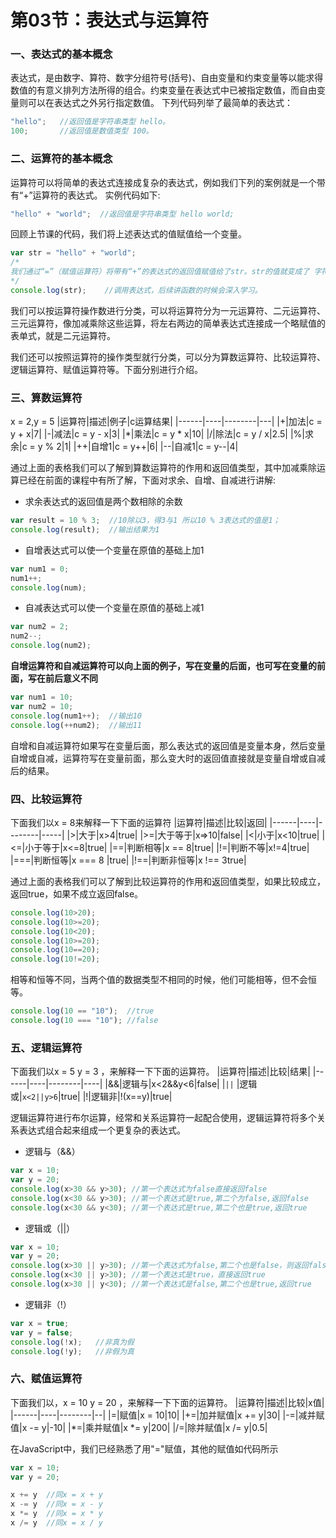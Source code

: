 # 第03节：表达式与运算符

### 一、表达式的基本概念
表达式，是由数字、算符、数字分组符号(括号)、自由变量和约束变量等以能求得数值的有意义排列方法所得的组合。约束变量在表达式中已被指定数值，而自由变量则可以在表达式之外另行指定数值。
下列代码列举了最简单的表达式：

``` js
"hello";   //返回值是字符串类型 hello。
100;       //返回值是数值类型 100。
```

### 二、运算符的基本概念

运算符可以将简单的表达式连接成复杂的表达式，例如我们下列的案例就是一个带有“+”运算符的表达式。
实例代码如下:

``` js
"hello" + "world";  //返回值是字符串类型 hello world;
```

回顾上节课的代码，我们将上述表达式的值赋值给一个变量。
``` js
var str = "hello" + "world";  
/*
我们通过“=”（赋值运算符）将带有“+”的表达式的返回值赋值给了str。str的值就变成了 字符串“hello world”
*/
console.log(str);    //调用表达式，后续讲函数的时候会深入学习。
```

我们可以按运算符操作数进行分类，可以将运算符分为一元运算符、二元运算符、三元运算符，像加减乘除这些运算，将左右两边的简单表达式连接成一个略赋值的表单式，就是二元运算符。

我们还可以按照运算符的操作类型就行分类，可以分为算数运算符、比较运算符、逻辑运算符、赋值运算符等。下面分别进行介绍。

### 三、算数运算符
x = 2,y = 5
|运算符|描述|例子|c运算结果|
|------|----|--------|---|
|+|加法|c = y + x|7|
|-|减法|c = y - x|3|
|*|乘法|c = y * x|10|
|/|除法|c = y / x|2.5|
|%|求余|c = y % 2|1|
|++|自增1|c = y++|6|
|--|自减1|c = y--|4|

通过上面的表格我们可以了解到算数运算符的作用和返回值类型，其中加减乘除运算已经在前面的课程中有所了解，下面对求余、自增、自减进行讲解:

* 求余表达式的返回值是两个数相除的余数
``` js
var result = 10 % 3;  //10除以3，得3与1 所以10 % 3表达式的值是1；
console.log(result);  //输出结果为1
```

* 自增表达式可以使一个变量在原值的基础上加1
``` js
var num1 = 0;
num1++;  
console.log(num);
```

* 自减表达式可以使一个变量在原值的基础上减1
``` js
var num2 = 2;
num2--;
console.log(num2);
```

**自增运算符和自减运算符可以向上面的例子，写在变量的后面，也可写在变量的前面，写在前后意义不同**

``` js
var num1 = 10;
var num2 = 10;
console.log(num1++);  //输出10
console.log(++num2);  //输出11
```

自增和自减运算符如果写在变量后面，那么表达式的返回值是变量本身，然后变量自增或自减，运算符写在变量前面，那么变大时的返回值直接就是变量自增或自减后的结果。



### 四、比较运算符
下面我们以x = 8来解释一下下面的运算符
|运算符|描述|比较|返回|
|------|----|--------|-----|
|>|大于|x>4|true|
|>=|大于等于|x=>10|false|
|<|小于|x<10|true|
|<=|小于等于|x<=8|true|
|==|判断相等|x == 8|true|
|!=|判断不等|x!=4|true|
|===|判断恒等|x === 8 |true|
|!==|判断非恒等|x !== 3true|

通过上面的表格我们可以了解到比较运算符的作用和返回值类型，如果比较成立，返回true，如果不成立返回false。

``` js
console.log(10>20);
console.log(10>=20);
console.log(10<20);
console.log(10>=20);
console.log(10==20);
console.log(10!=20);
```

相等和恒等不同，当两个值的数据类型不相同的时候，他们可能相等，但不会恒等。

``` js
console.log(10 == "10");  //true
console.log(10 === "10"); //false
```


### 五、逻辑运算符
下面我们以x = 5 y = 3 ，来解释一下下面的运算符。
|运算符|描述|比较|结果|
|------|----|--------|----|
|&&|逻辑与|x<2&&y<6|false|
|`||` |逻辑或|`x<2||y>6`|true|
|!|逻辑非|!(x==y)|true|

逻辑运算符进行布尔运算，经常和关系运算符一起配合使用，逻辑运算符将多个关系表达式组合起来组成一个更复杂的表达式。

* 逻辑与（&&）

``` js
var x = 10;
var y = 20;
console.log(x>30 && y>30); //第一个表达式为false直接返回false
console.log(x<30 && y>30); //第一个表达式是true,第二个为false,返回false
console.log(x<30 && y<30); //第一个表达式是true,第二个也是true,返回true
```

* 逻辑或（||）

``` js
var x = 10;
var y = 20;
console.log(x>30 || y>30); //第一个表达式为false,第二个也是false，则返回false
console.log(x<30 || y>30); //第一个表达式是true，直接返回true
console.log(x>30 || y<30); //第一个表达式是false,第二个也是true,返回true
```

* 逻辑非（!）

``` js
var x = true;
var y = false;
console.log(!x);   //非真为假
console.log(!y);   //非假为真
```


### 六、赋值运算符
下面我们以，x = 10 y = 20 ，来解释一下下面的运算符。
|运算符|描述|比较|x值|
|------|----|--------|--|
|=|赋值|x = 10|10|
|+=|加并赋值|x += y|30|
|-=|减并赋值|x -= y|-10|
|*=|乘并赋值|x *= y|200|
|/=|除并赋值|x /= y|0.5|

在JavaScript中，我们已经熟悉了用"="赋值，其他的赋值如代码所示
``` js
var x = 10;
var y = 20;

x += y  //同x = x + y
x -= y  //同x = x - y
x *= y  //同x = x * y
x /= y  //同x = x / y
```

